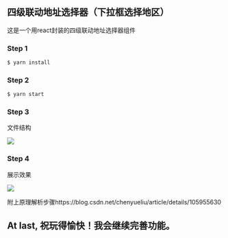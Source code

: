 ## 四级联动地址选择器（下拉框选择地区）

这是一个用react封装的四级联动地址选择器组件

### Step 1
```html
$ yarn install 
```
### Step 2
```html
$ yarn start
```
### Step 3
文件结构

![](https://img-blog.csdnimg.cn/20200513103109939.png?x-oss-process=image/watermark,type_ZmFuZ3poZW5naGVpdGk,shadow_10,text_aHR0cHM6Ly9ibG9nLmNzZG4ubmV0L2NoZW55dWVsaXU=,size_16,color_FFFFFF,t_70)
### Step 4
展示效果

![](https://img-blog.csdnimg.cn/20200513150007563.png?x-oss-process=image/watermark,type_ZmFuZ3poZW5naGVpdGk,shadow_10,text_aHR0cHM6Ly9ibG9nLmNzZG4ubmV0L2NoZW55dWVsaXU=,size_16,color_FFFFFF,t_70)

附上原理解析步骤https://blog.csdn.net/chenyueliu/article/details/105955630

## At last, 祝玩得愉快！我会继续完善功能。
